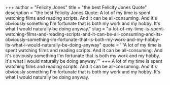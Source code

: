 +++
author = "Felicity Jones"
title = "the best Felicity Jones Quote"
description = "the best Felicity Jones Quote: A lot of my time is spent watching films and reading scripts. And it can be all-consuming. And it's obviously something I'm fortunate that is both my work and my hobby. It's what I would naturally be doing anyway."
slug = "a-lot-of-my-time-is-spent-watching-films-and-reading-scripts-and-it-can-be-all-consuming-and-its-obviously-something-im-fortunate-that-is-both-my-work-and-my-hobby-its-what-i-would-naturally-be-doing-anyway"
quote = '''A lot of my time is spent watching films and reading scripts. And it can be all-consuming. And it's obviously something I'm fortunate that is both my work and my hobby. It's what I would naturally be doing anyway.'''
+++
A lot of my time is spent watching films and reading scripts. And it can be all-consuming. And it's obviously something I'm fortunate that is both my work and my hobby. It's what I would naturally be doing anyway.
